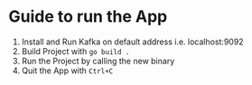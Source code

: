 # Guide to run the App

1. Install and Run Kafka on default address i.e. localhost:9092
2. Build Project with `go build .`
3. Run the Project by calling the new binary
4. Quit the App with `Ctrl+C`